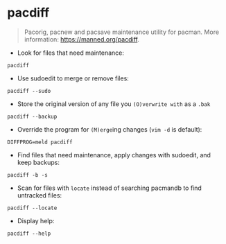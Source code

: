 # pacdiff

> Pacorig, pacnew and pacsave maintenance utility for pacman.
> More information: <https://manned.org/pacdiff>.

- Look for files that need maintenance:

`pacdiff`

- Use sudoedit to merge or remove files:

`pacdiff --sudo`

- Store the original version of any file you `(O)verwrite with` as a `.bak`

`pacdiff --backup`

- Override the program for `(M)erge`ing changes (`vim -d` is default):

`DIFFPROG=meld pacdiff`

- Find files that need maintenance, apply changes with sudoedit, and keep backups:

`pacdiff -b -s`

- Scan for files with `locate` instead of searching pacmandb to find untracked files:

`pacdiff --locate`

- Display help:

`pacdiff --help`
